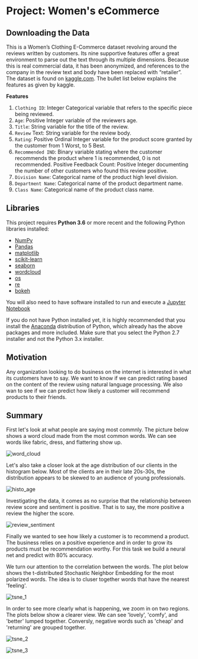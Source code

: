 # Project: Women's eCommerce

## Downloading the Data

This is a Women’s Clothing E-Commerce dataset revolving around the reviews written by customers. Its nine supportive features offer a great environment to parse out the text through its multiple dimensions. Because this is real commercial data, it has been anonymized, and references to the company in the review text and body have been replaced with “retailer”. The dataset is found on [kaggle.com](https://www.kaggle.com/nicapotato/womens-ecommerce-clothing-reviews/home). The bullet list below explains the features as given by kaggle.

**Features**

1) `Clothing ID`: Integer Categorical variable that refers to the specific piece being reviewed.
2) `Age`: Positive Integer variable of the reviewers age.
3) `Title`: String variable for the title of the review.
4) `Review` Text: String variable for the review body.
5) `Rating`: Positive Ordinal Integer variable for the product score granted by the customer from 1 Worst, to 5 Best.
6) `Recommended IND`: Binary variable stating where the customer recommends the product where 1 is recommended, 0 is not recommended.
Positive Feedback Count: Positive Integer documenting the number of other customers who found this review positive.
7) `Division Name`: Categorical name of the product high level division.
8) `Department Name`: Categorical name of the product department name.
9) `Class Name`: Categorical name of the product class name.


## Libraries

This project requires **Python 3.6** or more recent and the following Python libraries installed:

- [NumPy](http://www.numpy.org/)
- [Pandas](http://pandas.pydata.org)
- [matplotlib](http://matplotlib.org/)
- [scikit-learn](http://scikit-learn.org/stable/)
- [seaborn](https://seaborn.pydata.org)
- [wordcloud](https://github.com/amueller/word_cloud)
- [os](https://docs.python.org/2/library/os.html)
- [re](https://docs.python.org/2/library/re.html?highlight=re#module-re)
- [bokeh](https://bokeh.pydata.org/en/latest/)

You will also need to have software installed to run and execute a [Jupyter Notebook](http://ipython.org/notebook.html)

If you do not have Python installed yet, it is highly recommended that you install the [Anaconda](http://continuum.io/downloads) distribution of Python, which already has the above packages and more included. Make sure that you select the Python 2.7 installer and not the Python 3.x installer.


## Motivation

Any organization looking to do business on the internet is interested in what its customers have to say. We want to know if we can predict rating based on the content of the review using natural language processing. We also wan to see if we can predict how likely a customer will recommend products to their friends.


## Summary

First let's look at what people are saying most commnly. The picture below shows a word cloud made from the most common words.
We can see words like fabric, dress, and flattering show up.

![word_cloud](https://github.com/NadimKawwa/WomeneCommerce/blob/master/plots/wordcloud_1.png)

Let's also take a closer look at the age distribution of our clients in the histogram below. Most of the clients are in their late 20s-30s, the distribution appears to be  skewed to an audience of young professionals.

![histo_age](https://github.com/NadimKawwa/WomeneCommerce/blob/master/plots/age_histo.png)

Investigating the data, it comes as no surprise that the relationship between review score and sentiment is positive. That is to say, the more positive a review the higher the score. 

![review_sentiment](https://github.com/NadimKawwa/WomeneCommerce/blob/master/plots/review_vs_score.png)

Finally we wanted to see how likely a customer is to recommend a product. The business relies on a positive experience and in order to grow its products must be recommendation worthy. For this task we build a neural net and predict with 80% accuracy.

We turn our attention to the correlation between the words. The plot below shows the t-distributed Stochastic Neighbor Embedding for the most polarized words. The idea is to cluser together words that have the nearest 'feeling'.

![tsne_1](https://github.com/NadimKawwa/WomeneCommerce/blob/master/plots/bokeh_plot.png)

In order to see more clearly what is happening, we zoom in on two regions. The plots below show a clearer view. We can see 'lovely', 'comfy', and 'better' lumped together. Conversly, negative words such as 'cheap' and 'returning' are grouped together.

![tsne_2](https://github.com/NadimKawwa/WomeneCommerce/blob/master/plots/bokeh_plot-2.png)

![tsne_3](https://github.com/NadimKawwa/WomeneCommerce/blob/master/plots/bokeh_plot-3.png)
